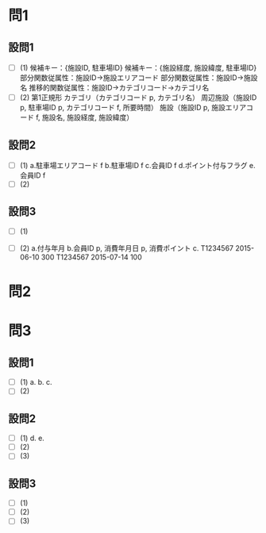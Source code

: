 # 問1

## 設問1

- [ ] (1)
候補キー：{施設ID, 駐車場ID}
候補キー：{施設経度, 施設緯度, 駐車場ID}
部分関数従属性：施設ID→施設エリアコード
部分関数従属性：施設ID→施設名
推移的関数従属性：施設ID→カテゴリコード→カテゴリ名
- [ ] (2)
第1正規形
カテゴリ（カテゴリコード p, カテゴリ名）
周辺施設（施設ID p, 駐車場ID p, カテゴリコード f, 所要時間）
施設（施設ID p, 施設エリアコード f, 施設名, 施設経度, 施設緯度）

## 設問2

- [ ] (1)
a.駐車場エリアコード f
b.駐車場ID f
c.会員ID f
d.ポイント付与フラグ
e.会員ID f
- [ ] (2)

## 設問3

- [ ] (1)

- [ ] (2)
a.付与年月
b.会員ID p, 消費年月日 p, 消費ポイント
c.
T1234567 2015-06-10 300
T1234567 2015-07-14 100

# 問2

# 問3

## 設問1

- [ ] (1)
a.
b.
c.
- [ ] (2)

## 設問2

- [ ] (1)
d.
e.
- [ ] (2)
- [ ] (3)

## 設問3

- [ ] (1)
- [ ] (2)
- [ ] (3)
